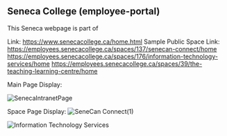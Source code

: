 ## Seneca College (employee-portal)

This Seneca webpage is part of 


Link: https://www.senecacollege.ca/home.html
Sample Public Space Link: 
https://employees.senecacollege.ca/spaces/137/senecan-connect/home
https://employees.senecacollege.ca/spaces/176/information-technology-services/home
https://employees.senecacollege.ca/spaces/39/the-teaching-learning-centre/home

Main Page Display: 

![SenecaIntranetPage](https://user-images.githubusercontent.com/15988182/120354578-8bd65e00-c2d0-11eb-9c41-2ce3fe8477f6.png)

Space Page Display:
![SeneCan Connect(1)](https://user-images.githubusercontent.com/15988182/120358694-c93cea80-c2d4-11eb-839c-8888d9cfffbb.png)

![Information Technology Services](https://user-images.githubusercontent.com/15988182/120358703-cc37db00-c2d4-11eb-9f83-ed2e0d20bc56.png)

